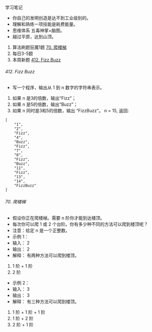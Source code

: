 学习笔记

- 你自己的发明创造是达不到工业级别的。
- 理解和熟练一项技能是耗费能量。
- 思维体系 五毒神掌+脑图。
- 越过平原，达到山顶。


1. 算法刷题狂魔1题
[70. 爬楼梯](https://leetcode-cn.com/problems/climbing-stairs/)
2. 每日3-5题
3. 本周新题
[412. Fizz Buzz](https://leetcode-cn.com/problems/fizz-buzz/)
###### 412. Fizz Buzz
- 写一个程序，输出从 1 到 n 数字的字符串表示。
1. 如果 n 是3的倍数，输出“Fizz”；
2. 如果 n 是5的倍数，输出“Buzz”；
3. 如果 n 同时是3和5的倍数，输出 “FizzBuzz”。
n = 15,
返回:
```
[
    "1",
    "2",
    "Fizz",
    "4",
    "Buzz",
    "Fizz",
    "7",
    "8",
    "Fizz",
    "Buzz",
    "11",
    "Fizz",
    "13",
    "14",
    "FizzBuzz"
]
```
###### 70. 爬楼梯
- 假设你正在爬楼梯。需要 n 阶你才能到达楼顶。
- 每次你可以爬 1 或 2 个台阶。你有多少种不同的方法可以爬到楼顶呢？
- 注意：给定 n 是一个正整数。
- 示例 1：
- 输入： 2
- 输出： 2
- 解释： 有两种方法可以爬到楼顶。
1.  1 阶 + 1 阶
2.  2 阶
- 示例 2：
- 输入： 3
- 输出： 3
- 解释： 有三种方法可以爬到楼顶。
1.  1 阶 + 1 阶 + 1 阶
2.  1 阶 + 2 阶
3.  2 阶 + 1 阶